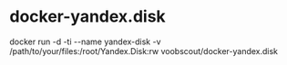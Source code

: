 # docker-yandex.disk
docker run -d -ti --name yandex-disk -v /path/to/your/files:/root/Yandex.Disk:rw voobscout/docker-yandex.disk <yandex
uname> <yandex passwd>
